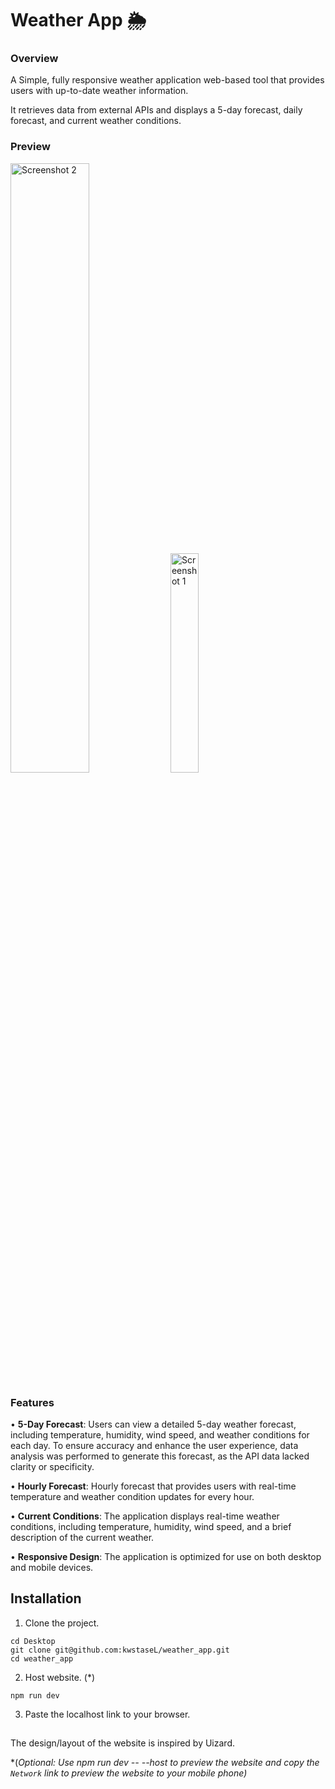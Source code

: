 
# Weather App 🌦

### Overview 
A Simple, fully responsive weather application web-based tool that provides users with up-to-date weather information. 

It retrieves data from external APIs and displays a 5-day forecast, daily forecast, and current weather conditions. 

### Preview
<img src="https://github.com/kwstaseL/weather_app/assets/81611844/142c5bbb-276a-4ea8-8d34-ff0476e344b1" alt="Screenshot 2" width="50%"/>
<img src="https://github.com/kwstaseL/weather_app/assets/81611844/7e925b9c-2935-4bba-a0c0-3c1e0533ee48" alt="Screenshot 1" width="30%"  />



### Features

• __5-Day Forecast__: Users can view a detailed 5-day weather forecast, including temperature, humidity, wind speed, and weather conditions for each day. To ensure accuracy and enhance the user experience, data analysis was performed to generate this forecast, as the API data lacked clarity or specificity.

• __Hourly Forecast__: Hourly forecast that provides users with real-time temperature and weather condition updates for every hour. 

• __Current Conditions__: The application displays real-time weather conditions, including temperature, humidity, wind speed, and a brief description of the current weather.

• __Responsive Design__: The application is optimized for use on both desktop and mobile devices.



## Installation

1) Clone the project.

```
cd Desktop
git clone git@github.com:kwstaseL/weather_app.git
cd weather_app
```

2) Host website. (*)
    
```
npm run dev
```
3) Paste the localhost link to your browser.


##

The design/layout of the website is inspired by Uizard.

*(*Optional: Use npm run dev -- --host to preview the website and copy the ```Network``` link to preview the website to your mobile phone)*
